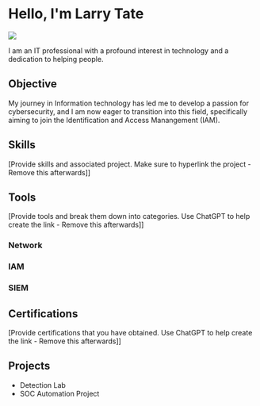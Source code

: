 # Hello, I'm Larry Tate
<a href="https://www.linkedin.com/in/larry-c-tate/"><img src="https://img.shields.io/badge/-LinkedIn-0072b1?&style=for-the-badge&logo=linkedin&logoColor=white" /></a>


I am an IT professional with a profound interest in technology and a dedication to helping people.

## Objective

My journey in Information technology has led me to develop a passion for cybersecurity, and I am now eager to transition into this field, specifically aiming to join the Identification and Access Manangement (IAM).

## Skills
[Provide skills and associated project. Make sure to hyperlink the project - Remove this afterwards]]


## Tools
[Provide tools and break them down into categories. Use ChatGPT to help create the link - Remove this afterwards]]

### Network
<div>
    
</div>

### IAM
<div>
    
</div>

### SIEM
<div>

</div>

## Certifications
[Provide certifications that you have obtained. Use ChatGPT to help create the link - Remove this afterwards]]
<div>
</div>

## Projects
- Detection Lab
- SOC Automation Project
